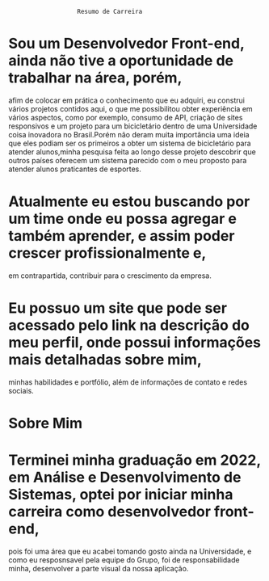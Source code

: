                        Resumo de Carreira

# Sou um Desenvolvedor Front-end, ainda não tive a oportunidade de trabalhar na área, porém, 
afim de colocar em prática o conhecimento que eu adquiri, eu construi vários projetos contidos aqui, 
o que me possibilitou obter experiência em vários aspectos, como por exemplo, consumo de API, 
criação de sites responsivos e um projeto para um bicicletário dentro de uma Universidade coisa inovadora 
no Brasil.Porém não deram muita importância uma ideia que eles podiam ser os primeiros a obter um sistema de 
bicicletário para atender alunos,minha pesquisa feita ao longo desse projeto descobrir que outros países oferecem
um sistema parecido com o meu proposto para atender alunos praticantes de esportes.

# Atualmente eu estou buscando por um time onde eu possa agregar e também aprender, e assim poder crescer profissionalmente e, 
em contrapartida, contribuir para o crescimento da empresa.

# Eu possuo um site que pode ser acessado pelo link na descrição do meu perfil, onde possui informações mais detalhadas sobre mim, 
minhas habilidades e portfólio, além de informações de contato e redes sociais.


# Sobre Mim

# Terminei minha graduação em 2022, em Análise e Desenvolvimento de Sistemas, optei por iniciar minha carreira como desenvolvedor front-end, 
pois foi uma área que eu acabei tomando gosto ainda na Universidade, e como eu resposnsavel pela equipe do Grupo, foi de responsabilidade minha, 
desenvolver a parte visual da nossa aplicação.

